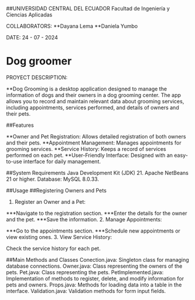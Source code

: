 ##UNIVERSIDAD CENTRAL DEL ECUADOR
    Facultad de Ingeniería y Ciencias Aplicadas

  COLLABORATORS:
  **Dayana Lema
  **Daniela Yumbo

  DATE:
  24 - 07 - 2024

# Dog groomer

PROYECT DESCRIPTION:

**Dog Grooming  is a desktop application designed to manage the information of dogs and their owners in a dog grooming center. The app allows you to record and maintain relevant data about grooming services, including appointments, services performed, and details of owners and their pets.

##Features

**Owner and Pet Registration: Allows detailed registration of both owners and their pets.
**Appointment Management: Manages appointments for grooming services.
**Service History: Keeps a record of services performed on each pet.
**User-Friendly Interface: Designed with an easy-to-use interface for daily management.

##System Requirements
Java Development Kit (JDK) 21.
Apache NetBeans 21 or higher.
Database: MySQL 8.0.33.


##Usage
##Registering Owners and Pets
1. Register an Owner and a Pet:

***Navigate to the registration section.
***Enter the details for the owner and the pet.
***Save the information.
2. Manage Appointments:

***Go to the appointments section.
***Schedule new appointments or view existing ones.
3. View Service History:

Check the service history for each pet.


##Main Methods and Classes
Conection.java: Singleton class for managing database connections.
Owner.java: Class representing the owners of the pets.
Pet.java: Class representing the pets.
PetImplemented.java: Implementation of methods to register, delete, and modify information for pets and owners.
Props.java: Methods for loading data into a table in the interface.
Validation.java: Validation methods for form input fields.
